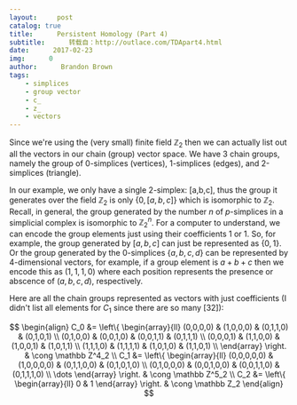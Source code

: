 ```yaml
---
layout:     post
catalog: true
title:      Persistent Homology (Part 4)
subtitle:      转载自：http://outlace.com/TDApart4.html
date:      2017-02-23
img:      0
author:      Brandon Brown
tags:
    - simplices
    - group vector
    - c_
    - z_
    - vectors
---
```


Since we're using the (very small) finite field $\mathbb Z_2$ then we can actually list out all the vectors in our chain (group) vector space. We have 3 chain groups, namely the group of 0-simplices (vertices), 1-simplices (edges), and 2-simplices (triangle).

In our example, we only have a single 2-simplex: [a,b,c], thus the group it generates over the field $\mathbb Z_2$ is only $\{0, [a,b,c]\}$ which is isomorphic to $\mathbb Z_2$. Recall, in general, the group generated by the number $n$ of $p$-simplices in a simplicial complex is isomorphic to $\mathbb Z^n_2$. For a computer to understand, we can encode the group elements just using their coefficients 1 or 1. So, for example, the group generated by $[a,b,c]$ can just be represented as $\{0,1\}$. Or the group generated by the 0-simplices $\{a, b, c, d\}$ can be represented by 4-dimensional vectors, for example, if a group element is $a+b+c$ then we encode this as $(1, 1, 1, 0)$ where each position represents the presence or abscence of $(a, b, c, d)$, respectively.

Here are all the chain groups represented as vectors with just coefficients (I didn't list all elements for $C_1$ since there are so many [32]):

$$
\begin{align}
C_0
&=
\left\{
\begin{array}{ll}
(0,0,0,0) & (1,0,0,0) & (0,1,1,0) & (0,1,0,1) \\ 
(0,1,0,0) & (0,0,1,0) & (0,0,1,1) & (0,1,1,1) \\ 
(0,0,0,1) & (1,1,0,0) & (1,0,0,1) & (1,0,1,1) \\ 
(1,1,1,0) & (1,1,1,1) & (1,0,1,0) & (1,1,0,1) \\ 
\end{array} 
\right.
& \cong \mathbb Z^4_2
\\
C_1
&=
\left\{
\begin{array}{ll}
(0,0,0,0,0) & (1,0,0,0,0) & (0,1,1,0,0) & (0,1,0,1,0) \\ 
(0,1,0,0,0) & (0,0,1,0,0) & (0,0,1,1,0) & (0,1,1,1,0) \\ 
\dots
\end{array} 
\right.
& \cong \mathbb Z^5_2
\\
C_2
&=
\left\{
\begin{array}{ll}
0 & 1
\end{array} 
\right.
& \cong \mathbb Z_2
\end{align}
$$
